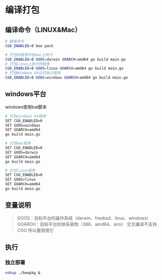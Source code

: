 # 编译打包


## 编译命令（LINUX&Mac）

```bash 
# 缺省命令
CGO_ENABLED=0 bee pack

# 打包的程序可在mac上执行
CGO_ENABLED=0 GOOS=darwin GOARCH=amd64 go build main.go
# 打包Linux上执行的程序
CGO_ENABLED=0 GOOS=linux GOARCH=amd64 go build main.go
# 打包Windows 64位可执行程序
CGO_ENABLED=0 GOOS=windows GOARCH=amd64 go build main.go

```

## windows平台

windows使用bat脚本  

```bash
# 打包windows 64程序
SET CGO_ENABLED=0
SET GOOS=windows
SET GOARCH=amd64
go build main.go

# 打包mac程序
SET CGO_ENABLED=0
SET GOOS=darwin
SET GOARCH=amd64
go build main.go

# 打包linux程序
SET CGO_ENABLED=0
SET GOOS=linux
SET GOARCH=amd64
go build main.go
```



## 变量说明

> GOOS：目标平台的操作系统（darwin、freebsd、linux、windows）
> GOARCH：目标平台的体系架构（386、amd64、arm）
> 交叉编译不支持 CGO 所以要禁用它



## 执行

### 独立部署 

 

```bash 
nohup ./beepkg &
```